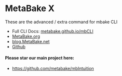 
# MetaBake X

These are the advanced / extra command for mbake CLI

- Full CLI Docs: [metabake.github.io/mbCLI](http://metabake.github.io/mbCLI)
- [MetaBake.org](https://www.INTUITION.DEV)
- [blog.MetaBake.net](http://blog.MetaBake.net)
- [Github](http://git.MetaBake.org)

#### Please star our main project here:
- https://github.com/metabake/mbIntuition

